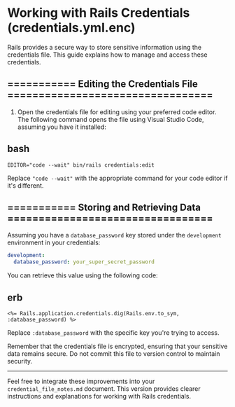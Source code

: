 # Working with Rails Credentials (credentials.yml.enc)

Rails provides a secure way to store sensitive information using the credentials file. This guide explains how to manage and access these credentials.

## =========== Editing the Credentials File =================================

1. Open the credentials file for editing using your preferred code editor. The following command opens the file using Visual Studio Code, assuming you have it installed:

## bash
`EDITOR="code --wait" bin/rails credentials:edit`

Replace `"code --wait"` with the appropriate command for your code editor if it's different.

## =========== Storing and Retrieving Data =================================

Assuming you have a `database_password` key stored under the `development` environment in your credentials:

```yaml
development:
  database_password: your_super_secret_password
```

You can retrieve this value using the following code:

## erb
`<%= Rails.application.credentials.dig(Rails.env.to_sym, :database_password) %>`

Replace `:database_password` with the specific key you're trying to access.

Remember that the credentials file is encrypted, ensuring that your sensitive data remains secure. Do not commit this file to version control to maintain security.

---

Feel free to integrate these improvements into your `credential_file_notes.md` document. This version provides clearer instructions and explanations for working with Rails credentials.